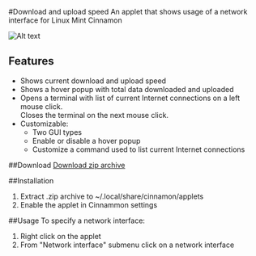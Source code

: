#Download and upload speed
An applet that shows usage of a network interface for Linux Mint Cinnamon

![Alt text](../master/screenshots/compact.png "Download and upload speed")

## Features
* Shows current download and upload speed
* Shows a hover popup with total data downloaded and uploaded
* Opens a terminal with list of current Internet connections on a left mouse click.  
  Closes the terminal on the next mouse click.
* Customizable:
  * Two GUI types
  * Enable or disable a hover popup
  * Customize a command used to list current Internet connections

##Download
[Download zip archive](http://cinnamon-spices.linuxmint.com/uploads/applets/3UZM-QGBD-GMR0.zip)

##Installation
1. Extract .zip archive to ~/.local/share/cinnamon/applets
2. Enable the applet in Cinnammon settings

##Usage
To specify a network interface:  
  
1. Right click on the applet
2. From "Network interface" submenu click on a network interface

